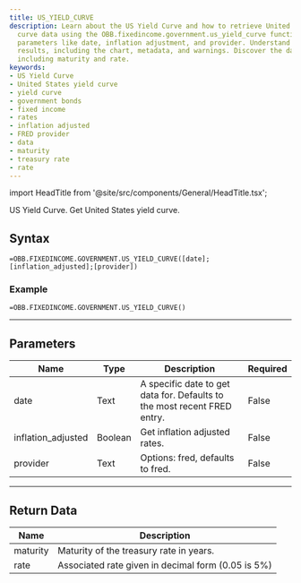 ```yaml
---
title: US_YIELD_CURVE
description: Learn about the US Yield Curve and how to retrieve United States yield
  curve data using the OBB.fixedincome.government.us_yield_curve function. Explore
  parameters like date, inflation adjustment, and provider. Understand the returned
  results, including the chart, metadata, and warnings. Discover the data structure,
  including maturity and rate.
keywords: 
- US Yield Curve
- United States yield curve
- yield curve
- government bonds
- fixed income
- rates
- inflation adjusted
- FRED provider
- data
- maturity
- treasury rate
- rate
---
```


<!-- markdownlint-disable MD033 -->
import HeadTitle from '@site/src/components/General/HeadTitle.tsx';

<HeadTitle title="FIXEDINCOME.GOVERNMENT.US_YIELD_CURVE | OpenBB Add-in for Excel Docs" />

US Yield Curve. Get United States yield curve.

## Syntax

```excel wordwrap
=OBB.FIXEDINCOME.GOVERNMENT.US_YIELD_CURVE([date];[inflation_adjusted];[provider])
```

### Example

```excel wordwrap
=OBB.FIXEDINCOME.GOVERNMENT.US_YIELD_CURVE()
```

---

## Parameters

| Name | Type | Description | Required |
| ---- | ---- | ----------- | -------- |
| date | Text | A specific date to get data for. Defaults to the most recent FRED entry. | False |
| inflation_adjusted | Boolean | Get inflation adjusted rates. | False |
| provider | Text | Options: fred, defaults to fred. | False |

---

## Return Data

| Name | Description |
| ---- | ----------- |
| maturity | Maturity of the treasury rate in years.  |
| rate | Associated rate given in decimal form (0.05 is 5%)  |
